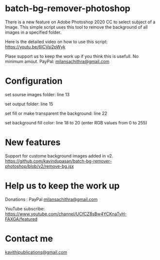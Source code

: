 # batch-bg-remover-photoshop

There is a new feature on Adobe Photoshop 2020 CC to select subject of a Image. This simple script uses this tool to remove the background of all images in a specified folder.

Here is the detailed video on how to use this script:
https://youtu.be/6ICVsi2pWyk

Plase support us to keep the work up if you think this is usefull. No minimum amout.
PayPal: milansachithra@gmail.com

# Configuration 

set sourse images folder: line 13

set output folder: line 15

set fill or make transparent the background: line 22

set background fill color: line 18 to 20 (enter RGB values from 0 to 255)

# New features
Support for custome background images added in v2. https://github.com/kavindupasan/batch-bg-remover-photoshop/blob/v2/remove-bg.jsx

# Help us to  keep the work up

Donations : PayPal milansachithra@gmail.com

YouTube subscribe: https://www.youtube.com/channel/UCfCZ8sBw4YCKnaTyH-FAXGA/featured

# Contact me
kavithipublications@gmail.com 
